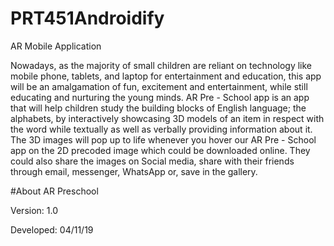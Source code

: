 # PRT451Androidify
AR Mobile Application

Nowadays, as the majority of small children are reliant on technology like mobile phone, tablets, and laptop for entertainment and education, this app will be an amalgamation of fun, excitement and entertainment, while still educating and nurturing the young minds.
AR Pre - School app is an app that will help children study the building blocks of English language; the alphabets, by interactively showcasing 3D models of an item in respect with the word while textually as well as verbally providing information about it. The 3D images will pop up to life whenever you hover our AR Pre - School app on the 2D precoded image which could be downloaded online. They could also share the images on Social media, share with their friends through email, messenger, WhatsApp or, save in the gallery.

#About AR Preschool

Version: 1.0

Developed: 04/11/19
